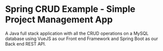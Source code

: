 # Spring CRUD Example - Simple Project Management App

A Java full stack application with all the CRUD operations on a MySQL database using VueJS as our Front end Framework and Spring Boot as our Back end REST API.
